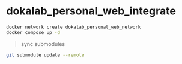 # dokalab_personal_web_integrate

```bash
docker network create dokalab_personal_web_network
docker compose up -d
```

> sync submodules
```bash
git submodule update --remote
```